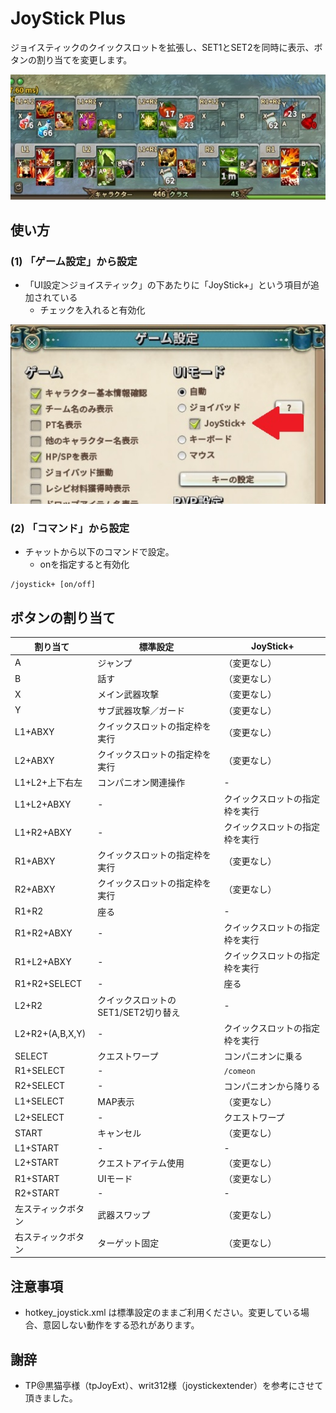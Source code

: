 # JoyStick Plus

ジョイスティックのクイックスロットを拡張し、SET1とSET2を同時に表示、ボタンの割り当てを変更します。

![alt](https://raw.githubusercontent.com/schale-tos/TOSAddon/doc_images/joystickplus/images/joystickplus_quickslot.jpg "JoyStick Plus QuickSlot")

## 使い方
### (1) 「ゲーム設定」から設定

- 「UI設定＞ジョイスティック」の下あたりに「JoyStick+」という項目が追加されている
  - チェックを入れると有効化

![alt](https://raw.githubusercontent.com/schale-tos/TOSAddon/doc_images/joystickplus/images/joystickplus_settings.jpg "JoyStick Plus Settings")

### (2) 「コマンド」から設定

- チャットから以下のコマンドで設定。
  - onを指定すると有効化
```
/joystick+ [on/off]
```

## ボタンの割り当て

|割り当て|標準設定|JoyStick+|
|----|----|----|
|A|ジャンプ|（変更なし）|
|B|話す|（変更なし）|
|X|メイン武器攻撃|（変更なし）|
|Y|サブ武器攻撃／ガード|（変更なし）|
|L1+ABXY|クイックスロットの指定枠を実行|（変更なし）|
|L2+ABXY|クイックスロットの指定枠を実行|（変更なし）|
|L1+L2+上下右左|コンパニオン関連操作|-|
|L1+L2+ABXY|-|クイックスロットの指定枠を実行|
|L1+R2+ABXY|-|クイックスロットの指定枠を実行|
|R1+ABXY|クイックスロットの指定枠を実行|（変更なし）|
|R2+ABXY|クイックスロットの指定枠を実行|（変更なし）|
|R1+R2|座る|-|
|R1+R2+ABXY|-|クイックスロットの指定枠を実行|
|R1+L2+ABXY|-|クイックスロットの指定枠を実行|
|R1+R2+SELECT|-|座る|
|L2+R2|クイックスロットのSET1/SET2切り替え|-|
|L2+R2+(A,B,X,Y)|-|クイックスロットの指定枠を実行|
|SELECT|クエストワープ|コンパニオンに乗る|
|R1+SELECT|-|`/comeon`|
|R2+SELECT|-|コンパニオンから降りる|
|L1+SELECT|MAP表示|（変更なし）|
|L2+SELECT|-|クエストワープ|
|START|キャンセル|（変更なし）|
|L1+START|-|-|
|L2+START|クエストアイテム使用|（変更なし）|
|R1+START|UIモード|（変更なし）|
|R2+START|-|-|
|左スティックボタン|武器スワップ|（変更なし）|
|右スティックボタン|ターゲット固定|（変更なし）|

## 注意事項

- hotkey_joystick.xml は標準設定のままご利用ください。変更している場合、意図しない動作をする恐れがあります。

## 謝辞

- TP@黒猫亭様（tpJoyExt）、writ312様（joystickextender）を参考にさせて頂きました。
